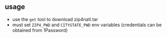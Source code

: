 ## usage
- use the `get` tool to download zip4natl.tar
- must set `ZIP4_PWD` and `CITYSTATE_PWD` env variables (credentials can be obtained from 1Password)